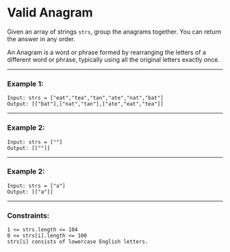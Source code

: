 # Valid Anagram

Given an array of strings ```strs```, group the anagrams together. You can return the answer in any order.

An Anagram is a word or phrase formed by rearranging the letters of a different word or phrase, typically using all the original letters exactly once.



---

### Example 1:

```
Input: strs = ["eat","tea","tan","ate","nat","bat"]
Output: [["bat"],["nat","tan"],["ate","eat","tea"]]
```
---

### Example 2:

```
Input: strs = [""]
Output: [[""]]
```
---

### Example 2:

```
Input: strs = ["a"]
Output: [["a"]]
```
---

### Constraints:

```
1 <= strs.length <= 104
0 <= strs[i].length <= 100
strs[i] consists of lowercase English letters.
```
